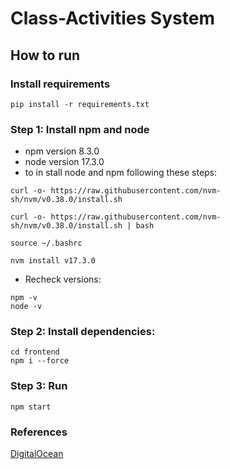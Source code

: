 # Class-Activities System

## How to run

### Install requirements

```
pip install -r requirements.txt
```

### Step 1: Install npm and node 
  - npm version 8.3.0
  - node version 17.3.0
  - to in stall node and npm following these steps:
```
curl -o- https://raw.githubusercontent.com/nvm-sh/nvm/v0.38.0/install.sh
```

```
curl -o- https://raw.githubusercontent.com/nvm-sh/nvm/v0.38.0/install.sh | bash
```

```
source ~/.bashrc
```

```
nvm install v17.3.0
```

- Recheck versions:
```
npm -v
node -v
```

### Step 2: Install dependencies:

```
cd frontend
npm i --force
```

### Step 3: Run
```
npm start
```


### References
[DigitalOcean](https://www.digitalocean.com/community/tutorials/how-to-install-node-js-on-ubuntu-20-04)
